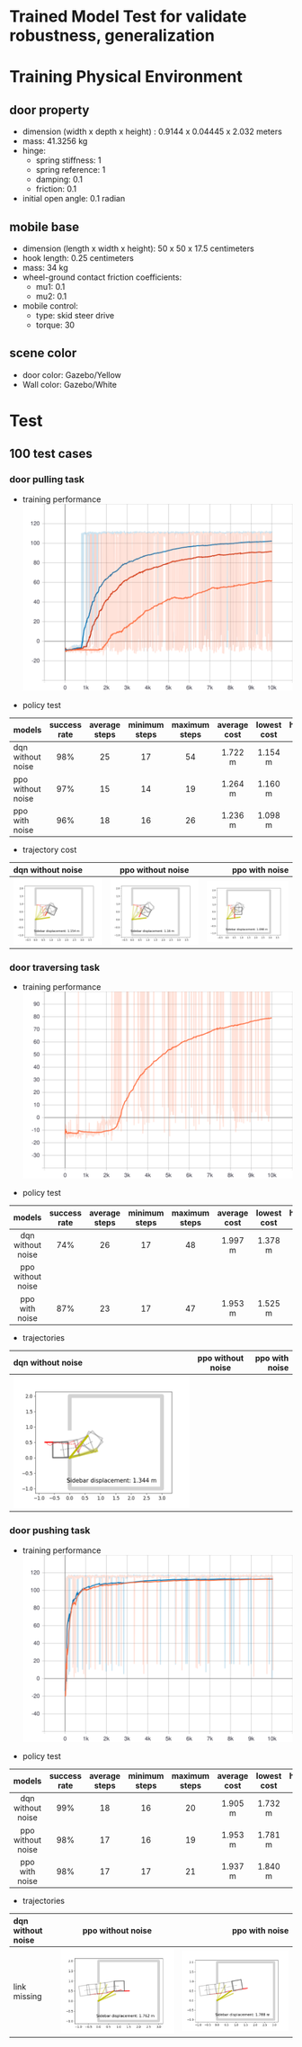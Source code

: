 # Trained Model Test for validate robustness, generalization

# Training Physical Environment
## door property
- dimension (width x depth x height) : 0.9144 x 0.04445 x 2.032 meters
- mass: 41.3256 kg
- hinge:
  - spring stiffness: 1
  - spring reference: 1
  - damping: 0.1
  - friction: 0.1
- initial open angle: 0.1 radian    
## mobile base
- dimension (length x width x height): 50 x 50 x 17.5 centimeters
- hook length: 0.25 centimeters
- mass: 34 kg   
- wheel-ground contact friction coefficients:
  - mu1: 0.1
  - mu2: 0.1
- mobile control:
  - type: skid steer drive
  - torque: 30
## scene color
- door color: Gazebo/Yellow
- Wall color: Gazebo/White


# Test
## 100 test cases
### door pulling task
- training performance
![](training_pull.svg)

- policy test

|models |success rate |average steps |minimum steps |maximum steps |average cost |lowest cost | highest cost |
|:---|:---:|:---:|:---:|:---:|:---:|:---:|---:|
|dqn without noise | 98% | 25 | 17 | 54 | 1.722 m | 1.154 m | 3.387 m |
|ppo without noise | 97% | 15 | 14 | 19 | 1.264 m | 1.160 m | 1.483 m |
|ppo with noise    | 96% | 18 | 16 | 26 | 1.236 m | 1.098 m | 1.542 m |

- trajectory cost

| dqn without noise | ppo without noise | ppo with noise |
|:---|:---:|---:|
|![](pull_dqn_no_noise.png) | ![](pull_ppo_no_noise.png) | ![](pull_ppo_noise.png) |

### door traversing task
- training performance
![](training_traverse.svg)

- policy test

|models |success rate |average steps |minimum steps |maximum steps |average cost |lowest cost | highest cost | average value |lowest value |highest value|
|:---:|:---:|:---:|:---:|:---:|:---:|:---:|:---:|:---:|:---:|:---:|
|dqn without noise | 74% | 26 | 17 | 48 | 1.997 m | 1.378 m | 3.241 m | 95.922 | 68.331 | 115.080 |
|ppo without noise | | | | | | | | | | |
|ppo with noise    | 87% | 23 | 17 | 47 | 1.953 m | 1.525 m | 2.906 m | 92.125 | 42.564 | 105.229 |

- trajectories

| dqn without noise | ppo without noise | ppo with noise |
|:---|:---:|---:|
|![](traverse_dqn_no_noise.png) |  |  |

### door pushing task
- training performance
![](training_push.svg)

- policy test

|models |success rate |average steps |minimum steps |maximum steps |average cost |lowest cost | highest cost |average value |lowest value |highest value|
|:---:|:---:|:---:|:---:|:---:|:---:|:---:|:---:|:---:|:---:|:---:|
|dqn without noise | 99% | 18 | 16 | 20 | 1.905 m | 1.732 m| 2.064 m | 75.001 | 75.001 | 75.001|
|ppo without noise | 98% | 17 | 16 | 19 | 1.953 m | 1.781 m | 2.295 m | 98.263 | 93.044 | 102.513 |
|ppo with noise    | 98% | 17 | 17 | 21 | 1.937 m | 1.840 m | 2.076 m | 98.516 | 93.192 | 106.429 |

- trajectories

|dqn without noise |ppo without noise |ppo with noise |
|:---|:---:|---:|
| link missing | ![](push_ppo_no_noise.png) | ![](push_ppo_noise.png) |
